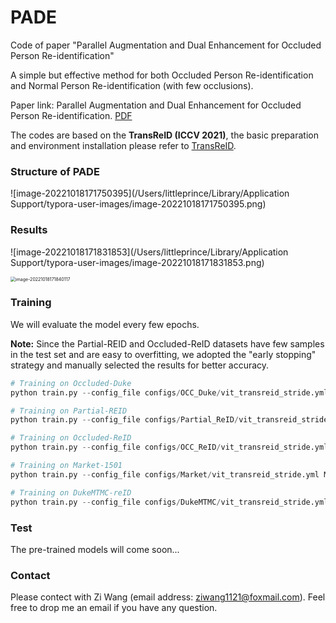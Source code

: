 # PADE
Code of paper "Parallel Augmentation and Dual Enhancement for Occluded Person Re-identification"

A simple but effective method for both Occluded Person Re-identification and Normal Person Re-identification (with few occlusions). 

Paper link: Parallel Augmentation and Dual Enhancement for Occluded Person Re-identification. [PDF](https://arxiv.org/pdf/2210.05438.pdf)

The codes are based on the **TransReID (ICCV 2021)**, the basic preparation and environment installation please refer to [TransReID](https://github.com/damo-cv/TransReID).

### Structure of PADE

![image-20221018171750395](/Users/littleprince/Library/Application Support/typora-user-images/image-20221018171750395.png)

### Results

![image-20221018171831853](/Users/littleprince/Library/Application Support/typora-user-images/image-20221018171831853.png)

<img src="/Users/littleprince/Library/Application Support/typora-user-images/image-20221018171840117.png" alt="image-20221018171840117" style="zoom: 50%;" />

### Training

We will evaluate the model every few epochs.

**Note:** Since the Partial-REID and Occluded-ReID datasets have few samples in the test set and are easy to overfitting, we adopted the "early stopping" strategy and manually selected the results for better accuracy. 

```python
# Training on Occluded-Duke
python train.py --config_file configs/OCC_Duke/vit_transreid_stride.yml MODEL.DEVICE_ID "('2')"

# Training on Partial-REID
python train.py --config_file configs/Partial_ReID/vit_transreid_stride.yml MODEL.DEVICE_ID "('2')"

# Training on Occluded-ReID
python train.py --config_file configs/OCC_ReID/vit_transreid_stride.yml MODEL.DEVICE_ID "('2')"

# Training on Market-1501
python train.py --config_file configs/Market/vit_transreid_stride.yml MODEL.DEVICE_ID "('2')"

# Training on DukeMTMC-reID
python train.py --config_file configs/DukeMTMC/vit_transreid_stride.yml MODEL.DEVICE_ID "('2')"
```

### Test

The pre-trained models will come soon...

### Contact

Please contect with Zi Wang (email address: [ziwang1121@foxmail.com](mailto:ziwang1121@foxmail.com)). Feel free to drop me an email if you have any question. 

